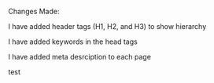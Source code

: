 Changes Made:

I have added header tags (H1, H2, and H3) to show hierarchy

I have added keywords in the head tags 

I have added meta desrciption to each page 

test